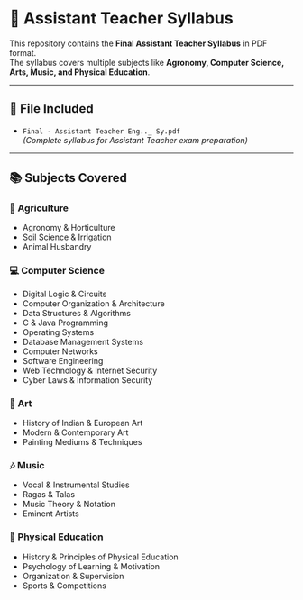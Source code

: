 # 📘 Assistant Teacher Syllabus  

This repository contains the **Final Assistant Teacher Syllabus** in PDF format.  
The syllabus covers multiple subjects like **Agronomy, Computer Science, Arts, Music, and Physical Education**.  

---

## 📂 File Included
- `Final - Assistant Teacher Eng.._ Sy.pdf`  
  *(Complete syllabus for Assistant Teacher exam preparation)*

---

## 📚 Subjects Covered
### 🌱 Agriculture
- Agronomy & Horticulture  
- Soil Science & Irrigation  
- Animal Husbandry  

### 💻 Computer Science
- Digital Logic & Circuits  
- Computer Organization & Architecture  
- Data Structures & Algorithms  
- C & Java Programming  
- Operating Systems  
- Database Management Systems  
- Computer Networks  
- Software Engineering  
- Web Technology & Internet Security  
- Cyber Laws & Information Security  

### 🎨 Art
- History of Indian & European Art  
- Modern & Contemporary Art  
- Painting Mediums & Techniques  

### 🎶 Music
- Vocal & Instrumental Studies  
- Ragas & Talas  
- Music Theory & Notation  
- Eminent Artists  

### 🏃 Physical Education
- History & Principles of Physical Education  
- Psychology of Learning & Motivation  
- Organization & Supervision  
- Sports & Competitions  

